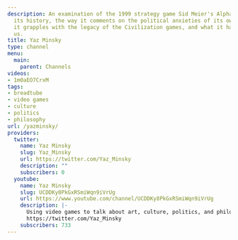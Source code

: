```yaml
---
description: An examination of the 1999 strategy game Sid Meier's Alpha Centauri--
  its history, the way it comments on the political anxieties of its own time, how
  it grapples with the legacy of the Civilization games, and what it has to teach
  us.
title: Yaz Minsky
type: channel
menu:
  main:
    parent: Channels
videos:
- 1m0aEO7CrxM
tags:
- breadtube
- video games
- culture
- politics
- philosophy
url: /yazminsky/
providers:
  twitter:
    name: Yaz Minsky
    slug: Yaz_Minsky
    url: https://twitter.com/Yaz_Minsky
    description: ""
    subscribers: 0
  youtube:
    name: Yaz Minsky
    slug: UCDDKy8PkGxRSmiWqn9iVrUg
    url: https://www.youtube.com/channel/UCDDKy8PkGxRSmiWqn9iVrUg
    description: |-
      Using video games to talk about art, culture, politics, and philosophy. Also other stuff.
      https://twitter.com/Yaz_Minsky
    subscribers: 733
---
```


